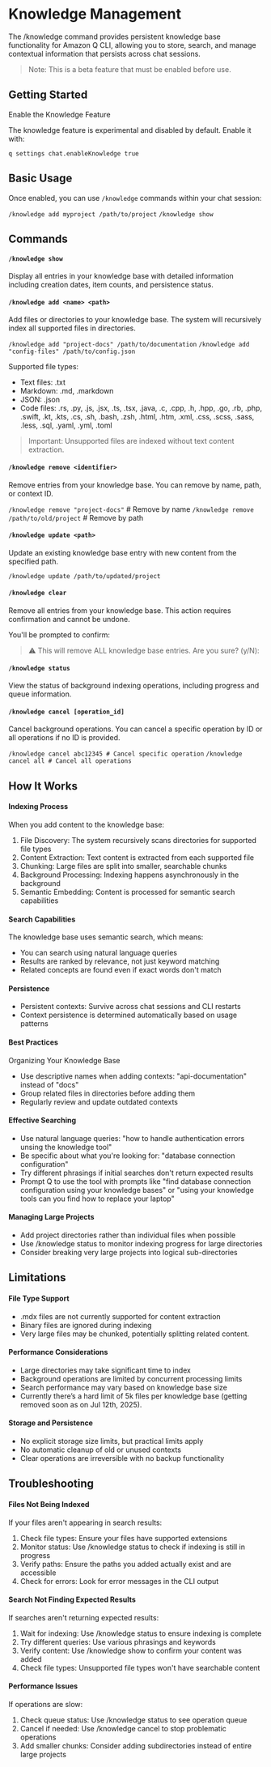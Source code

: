# Knowledge Management

The /knowledge command provides persistent knowledge base functionality for Amazon Q CLI, allowing you to store, search, and manage contextual information that persists across chat sessions.

> Note: This is a beta feature that must be enabled before use.

## Getting Started

Enable the Knowledge Feature

The knowledge feature is experimental and disabled by default. Enable it with:

`q settings chat.enableKnowledge true`

## Basic Usage

Once enabled, you can use `/knowledge` commands within your chat session:

`/knowledge add myproject /path/to/project`
`/knowledge show`

## Commands

#### `/knowledge show`

Display all entries in your knowledge base with detailed information including creation dates, item counts, and persistence status.

#### `/knowledge add <name> <path>`

Add files or directories to your knowledge base. The system will recursively index all supported files in directories.

`/knowledge add "project-docs" /path/to/documentation`
`/knowledge add "config-files" /path/to/config.json`

Supported file types:

- Text files: .txt
- Markdown: .md, .markdown
- JSON: .json
- Code files: .rs, .py, .js, .jsx, .ts, .tsx, .java, .c, .cpp, .h, .hpp, .go, .rb, .php, .swift, .kt, .kts, .cs, .sh, .bash, .zsh, .html, .htm, .xml, .css, .scss, .sass, .less, .sql, .yaml, .yml, .toml

> Important: Unsupported files are indexed without text content extraction.

#### `/knowledge remove <identifier>`

Remove entries from your knowledge base. You can remove by name, path, or context ID.

`/knowledge remove "project-docs"` # Remove by name
`/knowledge remove /path/to/old/project` # Remove by path

#### `/knowledge update <path>`

Update an existing knowledge base entry with new content from the specified path.

`/knowledge update /path/to/updated/project`

#### `/knowledge clear`

Remove all entries from your knowledge base. This action requires confirmation and cannot be undone.

You'll be prompted to confirm:

> ⚠️ This will remove ALL knowledge base entries. Are you sure? (y/N):

#### `/knowledge status`

View the status of background indexing operations, including progress and queue information.

#### `/knowledge cancel [operation_id]`

Cancel background operations. You can cancel a specific operation by ID or all operations if no ID is provided.

`/knowledge cancel abc12345 # Cancel specific operation`
`/knowledge cancel all # Cancel all operations`

## How It Works

#### Indexing Process

When you add content to the knowledge base:

1. File Discovery: The system recursively scans directories for supported file types
2. Content Extraction: Text content is extracted from each supported file
3. Chunking: Large files are split into smaller, searchable chunks
4. Background Processing: Indexing happens asynchronously in the background
5. Semantic Embedding: Content is processed for semantic search capabilities

#### Search Capabilities

The knowledge base uses semantic search, which means:

- You can search using natural language queries
- Results are ranked by relevance, not just keyword matching
- Related concepts are found even if exact words don't match

#### Persistence

- Persistent contexts: Survive across chat sessions and CLI restarts
- Context persistence is determined automatically based on usage patterns

#### Best Practices

Organizing Your Knowledge Base

- Use descriptive names when adding contexts: "api-documentation" instead of "docs"
- Group related files in directories before adding them
- Regularly review and update outdated contexts

#### Effective Searching

- Use natural language queries: "how to handle authentication errors unsing the knowledge tool"
- Be specific about what you're looking for: "database connection configuration"
- Try different phrasings if initial searches don't return expected results
- Prompt Q to use the tool with prompts like "find database connection configuration using your knowledge bases" or "using your knowledge tools can you find how to replace your laptop"

#### Managing Large Projects

- Add project directories rather than individual files when possible
- Use /knowledge status to monitor indexing progress for large directories
- Consider breaking very large projects into logical sub-directories

## Limitations

#### File Type Support

- .mdx files are not currently supported for content extraction
- Binary files are ignored during indexing
- Very large files may be chunked, potentially splitting related content.

#### Performance Considerations

- Large directories may take significant time to index
- Background operations are limited by concurrent processing limits
- Search performance may vary based on knowledge base size
- Currently there’s a hard limit of 5k files per knowledge base (getting removed soon as on Jul 12th, 2025).

#### Storage and Persistence

- No explicit storage size limits, but practical limits apply
- No automatic cleanup of old or unused contexts
- Clear operations are irreversible with no backup functionality

## Troubleshooting

#### Files Not Being Indexed

If your files aren't appearing in search results:

1. Check file types: Ensure your files have supported extensions
2. Monitor status: Use /knowledge status to check if indexing is still in progress
3. Verify paths: Ensure the paths you added actually exist and are accessible
4. Check for errors: Look for error messages in the CLI output

#### Search Not Finding Expected Results

If searches aren't returning expected results:

1. Wait for indexing: Use /knowledge status to ensure indexing is complete
2. Try different queries: Use various phrasings and keywords
3. Verify content: Use /knowledge show to confirm your content was added
4. Check file types: Unsupported file types won't have searchable content

#### Performance Issues

If operations are slow:

1. Check queue status: Use /knowledge status to see operation queue
2. Cancel if needed: Use /knowledge cancel to stop problematic operations
3. Add smaller chunks: Consider adding subdirectories instead of entire large projects
